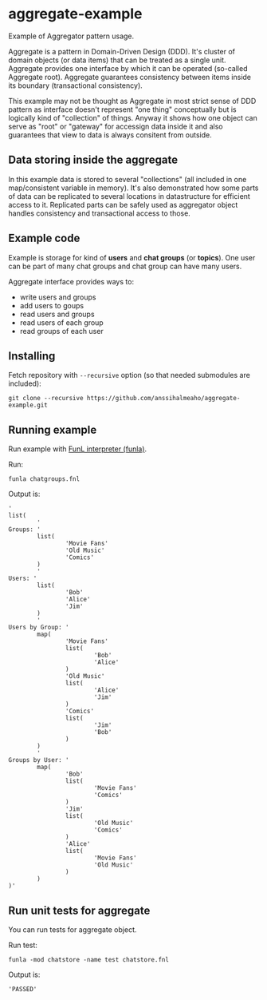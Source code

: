 # aggregate-example
Example of Aggregator pattern usage.

Aggregate is a pattern in Domain-Driven Design (DDD).
It's cluster of domain objects (or data items) that can be treated as a single unit.
Aggregate provides one interface by which it can be operated (so-called Aggregate root).
Aggregate guarantees consistency between items inside its boundary (transactional consistency).

This example may not be thought as Aggregate in most strict sense of DDD pattern as
interface doesn't represent "one thing" conceptually but is logically kind of
"collection" of things.
Anyway it shows how one object can serve as "root" or "gateway" for accessign data inside it
and also guarantees that view to data is always consitent from outside.

## Data storing inside the aggregate
In this example data is stored to several "collections" (all included in one map/consistent variable in memory).
It's also demonstrated how some parts of data can be replicated to several locations in datastructure 
for efficient access to it.
Replicated parts can be safely used as aggregator object handles consistency and transactional access to those.

## Example code
Example is storage for kind of **users** and **chat groups** (or **topics**).
One user can be part of many chat groups and chat group can have many users.

Aggregate interface provides ways to:

* write users and groups
* add users to goups
* read users and groups
* read users of each group
* read groups of each user

## Installing
Fetch repository with `--recursive` option (so that needed submodules are included):

```
git clone --recursive https://github.com/anssihalmeaho/aggregate-example.git
```

## Running example
Run example with [FunL interpreter (funla)](https://github.com/anssihalmeaho/funl).

Run:

```
funla chatgroups.fnl
```

Output is:

```
'
list(
        '
Groups: '
        list(
                'Movie Fans'
                'Old Music'
                'Comics'
        )
        '
Users: '
        list(
                'Bob'
                'Alice'
                'Jim'
        )
        '
Users by Group: '
        map(
                'Movie Fans'
                list(
                        'Bob'
                        'Alice'
                )
                'Old Music'
                list(
                        'Alice'
                        'Jim'
                )
                'Comics'
                list(
                        'Jim'
                        'Bob'
                )
        )
        '
Groups by User: '
        map(
                'Bob'
                list(
                        'Movie Fans'
                        'Comics'
                )
                'Jim'
                list(
                        'Old Music'
                        'Comics'
                )
                'Alice'
                list(
                        'Movie Fans'
                        'Old Music'
                )
        )
)'
```

## Run unit tests for aggregate
You can run tests for aggregate object.

Run test:

```
funla -mod chatstore -name test chatstore.fnl
```

Output is:

```
'PASSED'
```
